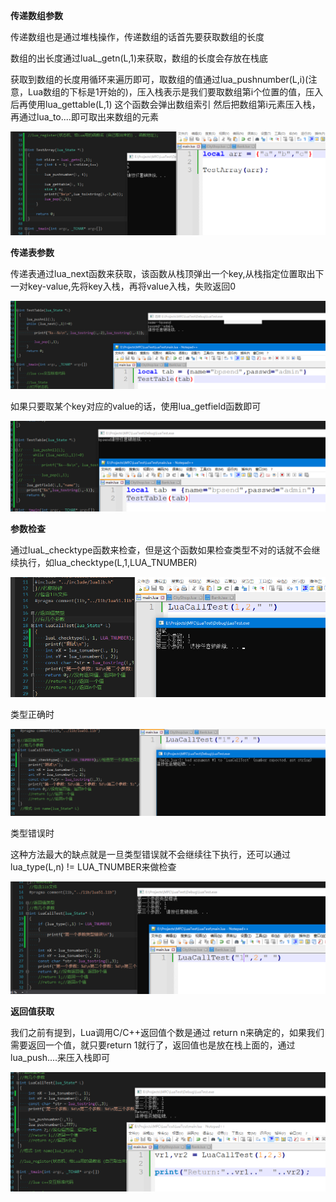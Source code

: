**传递数组参数**

传递数组也是通过堆栈操作，传递数组的话首先要获取数组的长度

数组的出长度通过luaL_getn(L,1)来获取，数组的长度会存放在栈底

获取到数组的长度用循环来遍历即可，取数组的值通过lua_pushnumber(L,i)(注意，Lua数组的下标是1开始的)，压入栈表示是我们要取数组第i个位置的值，压入后再使用lua_gettable(L,1) 这个函数会弹出数组索引 然后把数组第i元素压入栈，再通过lua_to....即可取出来数组的元素

![image-20240108231239123](notesimg/image-20240108231239123-17047268147681.png)



**传递表参数**

传递表通过lua_next函数来获取，该函数从栈顶弹出一个key,从栈指定位置取出下一对key-value,先将key入栈，再将value入栈，失败返回0

![image-20240108231248411](notesimg/image-20240108231248411-17047268166562.png)

如果只要取某个key对应的value的话，使用lua_getfield函数即可

![image-20240108231256829](notesimg/image-20240108231256829-17047268184923.png)

**参数检查**

通过luaL_checktype函数来检查，但是这个函数如果检查类型不对的话就不会继续执行，如lua_checktype(L,1,LUA_TNUMBER)

![image-20240108231305635](notesimg/image-20240108231305635-17047268201994.png)

类型正确时

![image-20240108231314457](notesimg/image-20240108231314457-17047268220645.png)

类型错误时

这种方法最大的缺点就是一旦类型错误就不会继续往下执行，还可以通过lua_type(L,n) != LUA_TNUMBER来做检查

![image-20240108231322961](notesimg/image-20240108231322961-17047268238486.png)

**返回值获取**

我们之前有提到，Lua调用C/C++返回值个数是通过 return n来确定的，如果我们需要返回一个值，就只要return 1就行了，返回值也是放在栈上面的，通过lua_push....来压入栈即可

![image-20240109221901867](notesimg/image-20240109221901867-17048099457531.png)